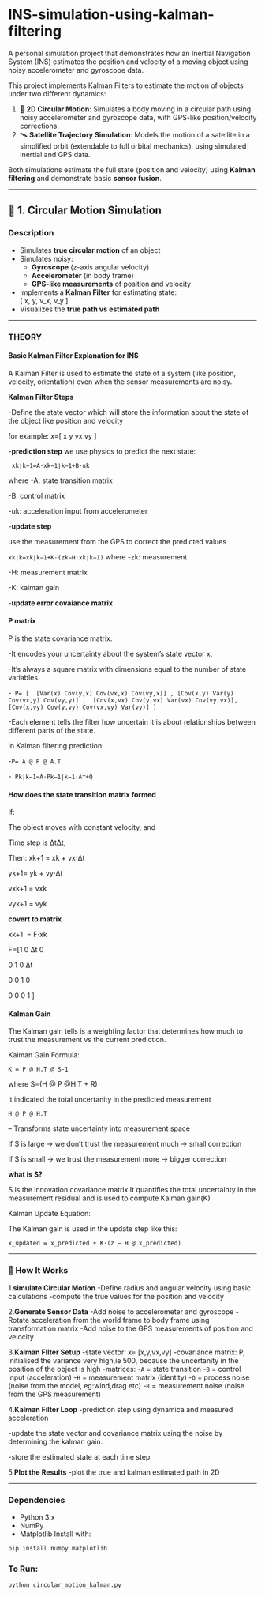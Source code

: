 # INS-simulation-using-kalman-filtering
A personal simulation project that demonstrates how an Inertial Navigation System (INS) estimates the position and velocity of a moving object using noisy accelerometer and gyroscope data.


This project implements Kalman Filters to estimate the motion of objects under two different dynamics:

1. 🚗 **2D Circular Motion**: Simulates a body moving in a circular path using noisy accelerometer and gyroscope data, with GPS-like position/velocity corrections.
2. 🛰️ **Satellite Trajectory Simulation**: Models the motion of a satellite in a simplified orbit (extendable to full orbital mechanics), using simulated inertial and GPS data.

Both simulations estimate the full state (position and velocity) using **Kalman filtering** and demonstrate basic **sensor fusion**.

---

## 📌 1. Circular Motion Simulation

### Description

- Simulates **true circular motion** of an object
- Simulates noisy:
  - **Gyroscope** (z-axis angular velocity)
  - **Accelerometer** (in body frame)
  - **GPS-like measurements** of position and velocity
- Implements a **Kalman Filter** for estimating state:  
  \[ x, y, v_x, v_y \]
- Visualizes the **true path vs estimated path**

---
### THEORY

#### Basic Kalman Filter Explanation for INS

A Kalman Filter is used to estimate the state of a system (like position, velocity, orientation) even when the sensor measurements are noisy.

**Kalman Filter Steps**
 
-Define the state vector which will store the information about the state of the object like position and velocity
   
   for example:
     x=[ x
         y
         vx
         vy
           ]
   
-**prediction step**
   we use physics to predict the next state:
   
   ``` xk∣k−1​=A⋅xk−1∣k−1​+B⋅uk```
   
   where
   -A: state transition matrix
   
   -B: control matrix
   
   -uk: acceleration input from accelerometer
   
-**update step**

  use the measurement from the GPS to correct the predicted values
  
  ```xk∣k​=xk∣k−1​+K⋅(zk​−H⋅xk∣k−1​)```
  where 
  -zk: measurement
  
  -H: measurement matrix
  
  -K: kalman gain

-**update error covaiance matrix**

#### P matrix
P is the state covariance matrix.

-It encodes your uncertainty about the system’s state vector x.

-It’s always a square matrix with dimensions equal to the number of state variables.

 -``` P= [  [Var(x) Cov(y,x) Cov(vx,x) Cov(vy,x)] ,
            [​Cov(x,y) Var(y) Cov(vx,y) Cov(vy,y)] , 
            [​Cov(x,vx) Cov(y,vx) Var(vx) Cov(vy,vx)​],
            [Cov(x,vy) Cov(y,vy) Cov(vx,vy) Var(vy)] ​]```
 
 -Each element tells the filter how uncertain it is about relationships between different parts of the state.

In Kalman filtering prediction:

-```P= A @ P @ A.T```

-``` Pk∣k−1​=A⋅Pk−1∣k−1​⋅A⊤+Q```

#### How does the state transition matrix formed
If:

  The object moves with constant velocity, and

   Time step is ΔtΔt,

Then:
xk+1 = xk + vx⋅Δt

yk+1= yk + vy⋅Δt 

vxk+1 = vxk 

vyk+1 = vyk

​​​**covert to matrix**

xk+1 ​ = F⋅xk​

F=[1 0 Δt 0 

   0 1 0 Δt 
   
   0 0 1 0 
   
   0 0 0 1 ]​

#### Kalman Gain

The Kalman gain tells is a weighting factor that determines how much to trust the measurement vs the current prediction.

Kalman Gain Formula:

```K = P @ H.T @ S-1```

where S=(H @ P @H.T + R) 

it indicated the total uncertanity in the predicted measurement

 ```H @ P @ H.T``` 
 
 – Transforms state uncertainty into measurement space

If S is large → we don’t trust the measurement much → small correction

If S is small → we trust the measurement more → bigger correction

**what is S?**

S is the innovation covariance matrix.It quantifies the total uncertainty in the measurement residual and is used to compute Kalman gain(K)

Kalman Update Equation:

The Kalman gain is used in the update step like this:

```x_updated = x_predicted + K⋅(z − H @ x_predicted)```

---

### 🔧 How It Works
 1.**simulate Circular Motion**
     -Define radius and angular velocity using basic calculations
     -compute the true values for the position and velocity
     
 2.**Generate Sensor Data**
     -Add noise to accelerometer and gyroscope
     -Rotate acceleration from the world frame to body frame using transformation matrix
     -Add noise to the GPS measurements of position and velocity
    
  3.**Kalman FIlter Setup**
  -state vector:     x= [x,y,vx,vy] 
  -covariance matrix: P, initialised the variance very high,ie 500, because the uncertanity in the position of the object is high
     -matrices:
       -`A` = state transition
       -`B` = control input (acceleration)
       -`H` = measurement matrix (identity)
       -`Q` = process noise (noise from the model, eg:wind,drag etc)
       -`R` = measurement noise (noise from the GPS measurement)
       
  4.**Kalman Filter Loop**
  -prediction step using dynamica and measured acceleration
      
  -update the state vector and covariance matrix using the noise by determining the kalman gain.
      
  -store the estimated state at each time step
    
  5.**Plot the Results**
    -plot the true and kalman estimated path in 2D

---
### Dependencies

- Python 3.x
- NumPy
- Matplotlib
Install with:

```bash
pip install numpy matplotlib
```

### To Run:

```bash
python circular_motion_kalman.py
```
